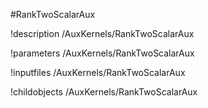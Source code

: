 <!-- MOOSE Object Documentation Stub: Remove this when content is added. -->
#RankTwoScalarAux

!description /AuxKernels/RankTwoScalarAux

!parameters /AuxKernels/RankTwoScalarAux

!inputfiles /AuxKernels/RankTwoScalarAux

!childobjects /AuxKernels/RankTwoScalarAux
